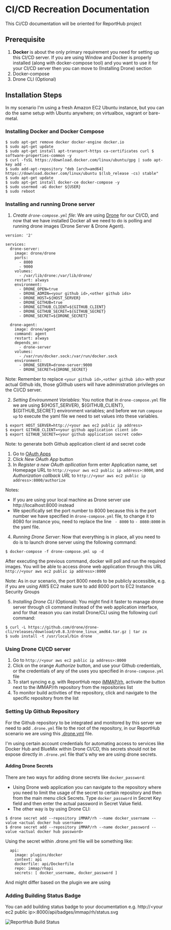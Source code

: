 # CI/CD Recreation Documentation
This Ci/CD documentation will be oriented for ReportHub project

## Prerequisite
1. **Docker** is about the only primary requirement you need for setting up this CI/CD server. If you are using Window and Docker is properly installed (along with docker-compose tool) and you want to use it for your CI/CD server then you can move to (Installing Drone) section
2. Docker-compose
3. Drone CLI (Optional)

##  Installation Steps
In my scenario I'm using a fresh Amazon EC2 Ubuntu instance, but you can do the same setup with Ubuntu anywhere; on virtualbox, vagrant or bare-metal.

### Installing Docker and Docker Compose
```
$ sudo apt-get remove docker docker-engine docker.io
$ sudo apt-get update
$ sudo apt-get install apt-transport-https ca-certificates curl $ software-properties-common -y
$ curl -fsSL https://download.docker.com/linux/ubuntu/gpg | sudo apt-key add -
$ sudo add-apt-repository "deb [arch=amd64] https://download.docker.com/linux/ubuntu $(lsb_release -cs) stable"
$ sudo apt-get update
$ sudo apt-get install docker-ce docker-compose -y
$ sudo usermod -aG docker ${USER}
$ sudo reboot
```

### Installing and running Drone server
1. *Create ```drone-compose.yml``` file*: We are using [Drone](http://drone.io) for our CI/CD, and now that we have installed Docker all we need to do is polling and running drone images (Drone Server & Drone Agent).

```
version: '2'

services:
  drone-server:
    image: drone/drone
    ports:
      - 8000
      - 9000
    volumes:
      - /var/lib/drone:/var/lib/drone/
    restart: always
    environment:
      - DRONE_OPEN=true
      - DRONE_ADMIN=<your github id>,<other github ids>
      - DRONE_HOST=${HOST_SERVER}
      - DRONE_GITHUB=true
      - DRONE_GITHUB_CLIENT=${GITHUB_CLIENT}
      - DRONE_GITHUB_SECRET=${GITHUB_SECRET}
      - DRONE_SECRET=${DRONE_SECRET}

  drone-agent:
    image: drone/agent
    command: agent
    restart: always
    depends_on:
      - drone-server
    volumes:
      - /var/run/docker.sock:/var/run/docker.sock
    environment:
      - DRONE_SERVER=drone-server:9000
      - DRONE_SECRET=${DRONE_SECRET}
```
Note: Remember to replace ```<your github id>,<other github ids>``` with your actual Github ids, those gGithub users will have administration privileges on the CI/CD server.

2. *Setting Envirounment Variables*: You notice that in ```drone-compose.yml``` file we are using ${HOST_SERVER}, ${GITHUB_CLIENT}, ${GITHUB_SECRET} environment variables; and before we run ```compose up``` to execute the yaml file we need to set values into these variables.
```
$ export HOST_SERVER=http://<your aws ec2 public ip address>
$ export GITHUB_CLIENT=<your github application client id>
$ export GITHUB_SECRET=<your github application secret code>
```
Note: to generate both Github application client id and secret code
1. Go to [OAuth Apps](https://github.com/settings/developers)
2. Click *New OAuth App* button
3. In *Register a new OAuth apllication* form enter Application name, set Homepage URL to ```http://<your aws ec2 public ip address>:8000```, and *Authorization callback URL* to ```http://<your aws ec2 public ip address>:8000/authorize```

Notes:
+ If you are using your local machine as Drone server use http://localhost:8000 instead
+ We specifically set the port number to 8000 because this is the port number we have specified in ```drone-compose.yml``` file, to change it to 8080 for instance you, need to replace the line ``` - 8000``` to ```- 8080:8000``` in the yaml file.

4. *Running Drone Server*: Now that everything is in place, all you need to do is to launch drone server using the following command:

```
$ docker-compose -f drone-compose.yml up -d
```
After executing the previous command, docker will poll and run the required images. You will be able to access drone web application through this URL ```http://<your aws ec2 public ip address>:8000```

Note: As in our scenario, the port 8000 needs to be publicly accessible, e.g. if you are using AWS EC2 make sure to add 8000 port to EC2 Instance Security Groups

5. *Installing Drone CLI* (Optional): You might find it faster to manage drone server through cli command instead of the web application interface, and for that reason you can install Drone/CLI using the following curl command:

```
$ curl -L https://github.com/drone/drone-cli/releases/download/v0.8.3/drone_linux_amd64.tar.gz | tar zx
$ sudo install -t /usr/local/bin drone
```

### Using Drone CI/CD server
1. Go to ```http://<your aws ec2 public ip address>:8000```
2. Click on the orange *Authorize* button, and use your Github credentials, or the credentials of any of the uses you specified in ```drone-compose.yml``` file
3. To start syncing e.g. with ReportHub repo [iMMAP/rh](https://github.com/iMMAP/rh), activate the button next to the iMMAP/rh repository from the repositories list
4. To monitor build activities of the repository, click and navigate to the specific repository from the list

### Setting Up Github Repository
For the Github repository to be integrated and monitored by this server we need to add ```.drone.yml``` file to the root of the repository, in our ReportHub scenario we are using this [.drone.yml](https://github.com/iMMAP/rh/blob/master/.drone.yml) file.

I'm using certain account credentials for automating access to services like Docker Hub and BlueMix within Drone CI/CD, this secrets should not be expose directly in ```.drone.yml``` file that's why we are using drone secrets.

#### Adding Drone Secrets
There are two ways for adding drone secrets like ```docker_password```:
+ Using Drone web application you can navigate to the repository where you need to limit the usage of the secret to certain repository and then from the main menu click Secrets. Type ```docker_password``` in Secret Key field and then enter the actual password in Secret Value field.
+ The other way is by using Drone CLI:

```
$ drone secret add --repository iMMAP/rh --name docker_username --value <actual docker hub username>
$ drone secret add --repository iMMAP/rh --name docker_password --value <actual docker hub password>
```

Using the secret within .drone.yml file will be something like:

```
  api:
    image: plugins/docker
    context: api
    dockerfile: api/Dockerfile
    repo: immap/rhapi
    secrets: [ docker_username, docker_password ]
```

And might differ based on the plugin we are using

### Adding Building Status Badge
You can add building status badge to your documentation e.g. http://\<your ec2 public ip>:8000/api/badges/immap/rh/status.svg

![ReportHub Build Status](http://54.165.3.6:8000/api/badges/iMMAP/rh/status.svg)